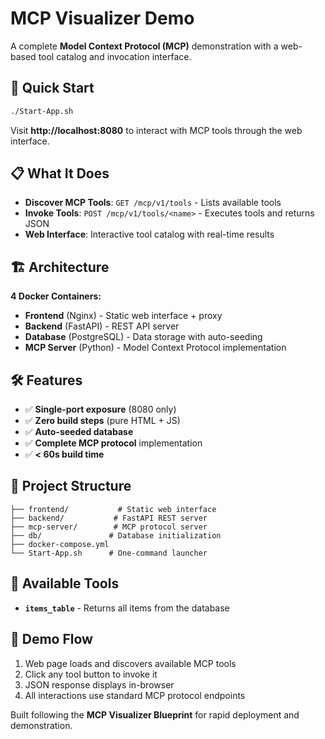 # MCP Visualizer Demo

A complete **Model Context Protocol (MCP)** demonstration with a web-based tool catalog and invocation interface.

## 🚀 Quick Start

```bash
./Start-App.sh
```

Visit **http://localhost:8080** to interact with MCP tools through the web interface.

## 📋 What It Does

- **Discover MCP Tools**: `GET /mcp/v1/tools` - Lists available tools
- **Invoke Tools**: `POST /mcp/v1/tools/<name>` - Executes tools and returns JSON
- **Web Interface**: Interactive tool catalog with real-time results

## 🏗️ Architecture

**4 Docker Containers:**
- **Frontend** (Nginx) - Static web interface + proxy
- **Backend** (FastAPI) - REST API server  
- **Database** (PostgreSQL) - Data storage with auto-seeding
- **MCP Server** (Python) - Model Context Protocol implementation

## 🛠️ Features

- ✅ **Single-port exposure** (8080 only)
- ✅ **Zero build steps** (pure HTML + JS)
- ✅ **Auto-seeded database** 
- ✅ **Complete MCP protocol** implementation
- ✅ **< 60s build time**

## 📁 Project Structure

```
├── frontend/           # Static web interface
├── backend/           # FastAPI REST server
├── mcp-server/        # MCP protocol server
├── db/               # Database initialization
├── docker-compose.yml
└── Start-App.sh      # One-command launcher
```

## 🔧 Available Tools

- **`items_table`** - Returns all items from the database

## 🎯 Demo Flow

1. Web page loads and discovers available MCP tools
2. Click any tool button to invoke it
3. JSON response displays in-browser
4. All interactions use standard MCP protocol endpoints

Built following the **MCP Visualizer Blueprint** for rapid deployment and demonstration.